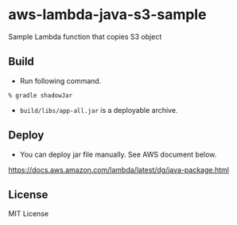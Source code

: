 # aws-lambda-java-s3-sample
Sample Lambda function that copies S3 object


## Build

- Run following command.

```shell
% gradle shadowJar
```

- `build/libs/app-all.jar` is a deployable archive.

## Deploy

- You can deploy jar file manually. See AWS document below.

https://docs.aws.amazon.com/lambda/latest/dg/java-package.html

## License

MIT License